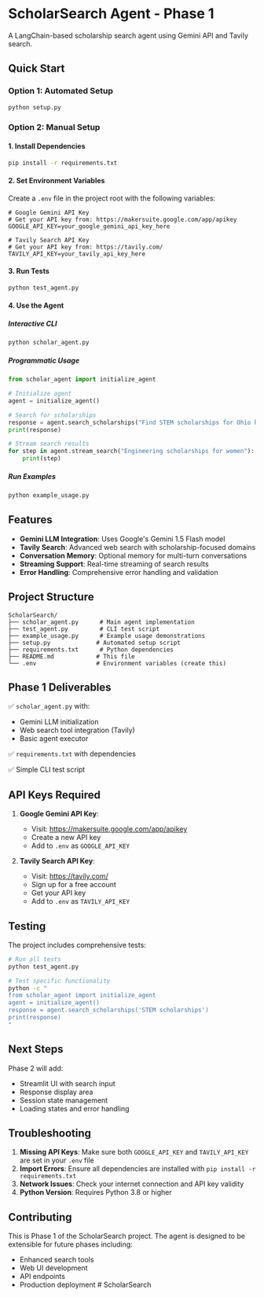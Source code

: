# ScholarSearch Agent - Phase 1

A LangChain-based scholarship search agent using Gemini API and Tavily search.

## Quick Start

### Option 1: Automated Setup
```bash
python setup.py
```

### Option 2: Manual Setup

#### 1. Install Dependencies

```bash
pip install -r requirements.txt
```

#### 2. Set Environment Variables

Create a `.env` file in the project root with the following variables:

```env
# Google Gemini API Key
# Get your API key from: https://makersuite.google.com/app/apikey
GOOGLE_API_KEY=your_google_gemini_api_key_here

# Tavily Search API Key  
# Get your API key from: https://tavily.com/
TAVILY_API_KEY=your_tavily_api_key_here
```

#### 3. Run Tests

```bash
python test_agent.py
```

#### 4. Use the Agent

##### Interactive CLI
```bash
python scholar_agent.py
```

##### Programmatic Usage
```python
from scholar_agent import initialize_agent

# Initialize agent
agent = initialize_agent()

# Search for scholarships
response = agent.search_scholarships("Find STEM scholarships for Ohio high school students")
print(response)

# Stream search results
for step in agent.stream_search("Engineering scholarships for women"):
    print(step)
```

##### Run Examples
```bash
python example_usage.py
```

## Features

- **Gemini LLM Integration**: Uses Google's Gemini 1.5 Flash model
- **Tavily Search**: Advanced web search with scholarship-focused domains
- **Conversation Memory**: Optional memory for multi-turn conversations
- **Streaming Support**: Real-time streaming of search results
- **Error Handling**: Comprehensive error handling and validation

## Project Structure

```
ScholarSearch/
├── scholar_agent.py      # Main agent implementation
├── test_agent.py         # CLI test script
├── example_usage.py      # Example usage demonstrations
├── setup.py             # Automated setup script
├── requirements.txt      # Python dependencies
├── README.md            # This file
└── .env                 # Environment variables (create this)
```

## Phase 1 Deliverables

✅ `scholar_agent.py` with:
- Gemini LLM initialization
- Web search tool integration (Tavily)
- Basic agent executor

✅ `requirements.txt` with dependencies

✅ Simple CLI test script

## API Keys Required

1. **Google Gemini API Key**: 
   - Visit: https://makersuite.google.com/app/apikey
   - Create a new API key
   - Add to `.env` as `GOOGLE_API_KEY`

2. **Tavily Search API Key**:
   - Visit: https://tavily.com/
   - Sign up for a free account
   - Get your API key
   - Add to `.env` as `TAVILY_API_KEY`

## Testing

The project includes comprehensive tests:

```bash
# Run all tests
python test_agent.py

# Test specific functionality
python -c "
from scholar_agent import initialize_agent
agent = initialize_agent()
response = agent.search_scholarships('STEM scholarships')
print(response)
"
```

## Next Steps

Phase 2 will add:
- Streamlit UI with search input
- Response display area
- Session state management
- Loading states and error handling

## Troubleshooting

1. **Missing API Keys**: Make sure both `GOOGLE_API_KEY` and `TAVILY_API_KEY` are set in your `.env` file
2. **Import Errors**: Ensure all dependencies are installed with `pip install -r requirements.txt`
3. **Network Issues**: Check your internet connection and API key validity
4. **Python Version**: Requires Python 3.8 or higher

## Contributing

This is Phase 1 of the ScholarSearch project. The agent is designed to be extensible for future phases including:
- Enhanced search tools
- Web UI development
- API endpoints
- Production deployment # ScholarSearch
